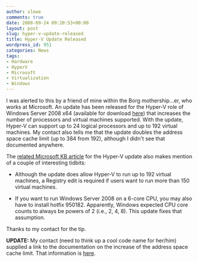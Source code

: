 ```yaml
---
author: slowe
comments: true
date: 2008-09-24 09:20:53+00:00
layout: post
slug: hyper-v-update-released
title: Hyper-V Update Released
wordpress_id: 951
categories: News
tags:
- Hardware
- HyperV
- Microsoft
- Virtualization
- Windows
---
```


I was alerted to this by a friend of mine within the Borg mothership...er, who works at Microsoft. An update has been released for the Hyper-V role of Windows Server 2008 x64 (available for download [here](http://www.microsoft.com/downloads/details.aspx?FamilyID=fe36823a-7e5a-4262-9bf5-d6b3ae3ad375&DisplayLang=en)) that increases the number of processors and virtual machines supported. With the update, Hyper-V can support up to 24 logical processors and up to 192 virtual machines. My contact also tells me that the update doubles the address space cache limit (up to 384 from 192), although I didn't see that documented anywhere.

The [related Microsoft KB article](http://support.microsoft.com/?kbid=956710) for the Hyper-V update also makes mention of a couple of interesting tidbits:

* Although the update does allow Hyper-V to run up to 192 virtual machines, a Registry edit is required if users want to run more than 150 virtual machines.

* If you want to run Windows Server 2008 on a 6-core CPU, you may also have to install hotfix 950182. Apparently, Windows expected CPU core counts to always be powers of 2 (i.e., 2, 4, 8). This update fixes that assumption.

Thanks to my contact for the tip.

**UPDATE:** My contact (need to think up a cool code name for her/him) supplied a link to the documentation on the increase of the address space cache limit. That information is [here](http://blogs.msdn.com/tvoellm/archive/2008/09/24/ws08-hyper-v-now-supports-24lp.aspx).
